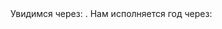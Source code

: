<html lang="en-US">
<head>
    <meta charset="UTF-8">
    <meta name="viewport" content="width=device-width, initial-scale=1">
    <script>
        let d = new Date();
        alert("Чтобы не забывала, что я тебя люблю! Сейчас время: " + d);
    </script>
  <text> Увидимся через: </text><script src="//megatimer.ru/get/7cb3bae642217b0279a3371d59390e3e.js"></script>
    .
  <text> Нам исполняется год через: </text><script src="//megatimer.ru/get/f6bac5de0aec31d9d8717da7bf9fa227.js"></script>
</head>
</html>
